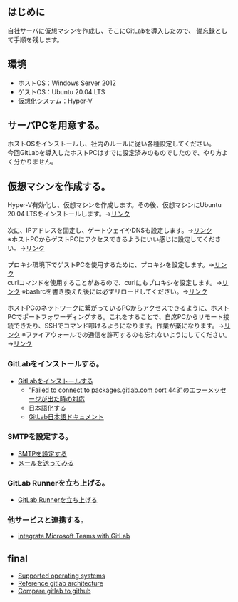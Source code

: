## はじめに
自社サーバに仮想マシンを作成し、そこにGitLabを導入したので、
備忘録として手順を残します。
## 環境
- ホストOS：Windows Server 2012
- ゲストOS：Ubuntu 20.04 LTS
- 仮想化システム：Hyper-V
## サーバPCを用意する。
ホストOSをインストールし、社内のルールに従い各種設定してください。  
今回GitLabを導入したホストPCはすでに設定済みのものでしたので、やり方よく分かりません。
## 仮想マシンを作成する。
Hyper-V有効化し、仮想マシンを作成します。その後、仮想マシンにUbuntu 20.04 LTSをインストールします。→[リンク](https://mat0401.info/blog/hyperv-ubuntuserver/)  
<br>
次に、IPアドレスを固定し、ゲートウェイやDNSも設定します。→[リンク](https://linuxfan.info/ubuntu-1804-desktop-static-ip-address)  
※ホストPCからゲストPCにアクセスできるようにいい感じに設定してください。→[リンク](https://qiita.com/takiru/items/97215e52d8a9525f76c7)  
<br>
プロキシ環境下でゲストPCを使用するために、プロキシを設定します。→[リンク](https://qiita.com/daichi-ishida/items/b77c151067427806ede5)  
curlコマンドを使用することがあるので、curlにもプロキシを設定します。→[リンク](https://qiita.com/tkj/items/c6dad4efc0dff4fecd93)
※bashrcを書き換えた後には必ずリロードしてください。→[リンク](https://www.itmedia.co.jp/help/tips/linux/l0450.html)  
<br>
ホストPCのネットワークに繋がっているPCからアクセスできるように、ホストPCでポートフォワーディングする。これをすることで、自席PCからリモート接続できたり、SSHでコマンド叩けるようになります。作業が楽になります。→[リンク](https://kagasu.hatenablog.com/entry/2018/01/29/184205)
※ファイアウォールでの通信を許可するのも忘れないようにしてください。→[リンク](https://xtech.nikkei.com/it/article/COLUMN/20060920/248522/)
### GitLabをインストールする。
- [GitLabをインストールする](https://qiita.com/ryuichi1208/items/1c08523b0ef34d05026f)
  - ["Failed to connect to packages.gitlab.com port 443"のエラーメッセージが出た時の対応](https://forum.gitlab.com/t/problem-installing-latest-version-on-ubuntu-20-04/43621/6)
  - [日本語化する](https://getech-lab.toniemon.com/gitlab-japanese-setting/)
  - [GitLab日本語ドキュメント](https://gitlab-docs.creationline.com/ee/user/group/roadmap/)
### SMTPを設定する。
- [SMTPを設定する](https://docs.gitlab.com/omnibus/settings/smtp.html)
- [メールを送ってみる](http://x68000.q-e-d.net/~68user/unix/pickup?sendmail)
### GitLab Runnerを立ち上げる。
- [GitLab Runnerを立ち上げる](https://qiita.com/sky_jokerxx/items/2a264a0194a5cbc7bd12)
### 他サービスと連携する。
- [integrate Microsoft Teams with GitLab](https://docs.gitlab.com/ee/user/project/integrations/microsoft_teams.html)
## final
- [Supported operating systems](https://docs.gitlab.com/ee/administration/package_information/supported_os.html)
- [Reference gitlab architecture](https://docs.gitlab.com/ee/administration/reference_architectures/1k_users.html)
- [Compare gitlab to github](https://www.gitlab.jp/devops-tools/github-vs-gitlab.html)
